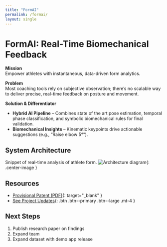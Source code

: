 ```yaml
---
title: "FormAI"
permalink: /formai/
layout: single
---
```


# FormAI: Real-Time Biomechanical Feedback

**Mission**  
Empower athletes with instantaneous, data-driven form analytics.

**Problem**  
Most coaching tools rely on subjective observation; there’s no scalable way to deliver precise, real-time feedback on posture and movement.

**Solution & Differentiator**  
- **Hybrid AI Pipeline** – Combines state of the art pose estimation, temporal phase classification, and symbolic biomechanical rules for final validation.  
- **Biomechanical Insights** – Kinematic keypoints drive actionable suggestions (e.g., “Raise elbow 5°”). 

## System Architecture

Snippet of real-time analysis of athlete form.
![Architecture diagram](/assets/images/formai-arch.png){: .center-image }

## Resources

- [Provisional Patent (PDF)](/assets/Provisional_Patent.pdf){: target="_blank" }  
- [See Project Updates](/formai-updates/){: .btn .btn--primary .btn--large .mt-4 }

## Next Steps

1. Publish research paper on findings
2. Expand team
3. Expand dataset with demo app release
